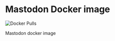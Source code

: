 # Mastodon Docker image
![Docker Pulls](https://img.shields.io/docker/pulls/killua99/mastodon)

Mastodon docker image
